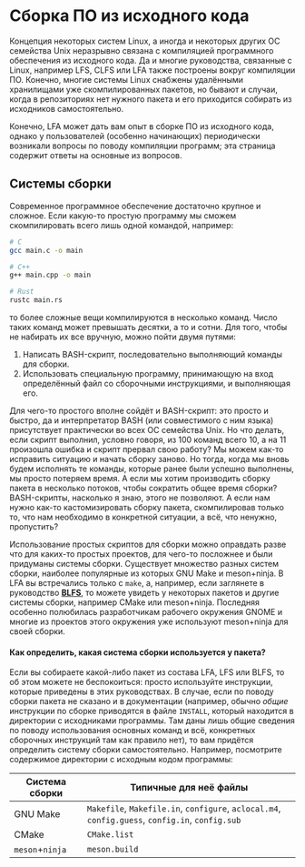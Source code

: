 # Сборка ПО из исходного кода

Концепция некоторых систем Linux, а иногда и некоторых других ОС семейства Unix неразрывно связана с компиляцией программного обеспечения из исходного кода. Да и многие руководства, связанные с Linux, например LFS, CLFS или LFA также построены вокруг компиляции ПО. Конечно, многие системы Linux снабжены удалёнными хранилищами уже скомпилированных пакетов, но бывают и случаи, когда в репозиториях нет нужного пакета и его приходится собирать из исходников самостоятельно.

Конечно, LFA может дать вам опыт в сборке ПО из исходного кода, однако у пользователей (особенно начинающих) периодически возникали вопросы по поводу компиляции программ; эта страница содержит ответы на основные из вопросов.

## Системы сборки

Современное программное обеспечение достаточно крупное и сложное. Если какую-то простую программу мы сможем скомпилировать всего лишь одной командой, например:

```bash
# C
gcc main.c -o main

# C++
g++ main.cpp -o main

# Rust
rustc main.rs
```

то более сложные вещи компилируются в несколько команд. Число таких команд может превышать десятки, а то и сотни. Для того, чтобы не набирать их все вручную, можно пойти двумя путями:

1. Написать BASH-скрипт, последовательно выполняющий команды для сборки.
2. Использовать специальную программу, принимающую на вход определённый файл со сборочными инструкциями, и выполняющая его.

Для чего-то простого вполне сойдёт и BASH-скрипт: это просто и быстро, да и интерпретатор BASH (или совместимого с ним языка) присутствует практически во всех ОС семейства Unix. Но что делать, если скрипт выполнил, условно говоря, из 100 команд всего 10, а на 11 произошла ошибка и скрипт прервал свою работу? Мы можем как-то исправить ситуацию и начать сборку заново. Но тогда, когда мы вновь будем исполнять те команды, которые ранее были успешно выполнены, мы просто потеряем время. А если мы хотим производить сборку пакета в несколько потоков, чтобы сократить общее время сборки? BASH-скрипты, насколько я знаю, этого не позволяют. А если нам нужно как-то кастомизировать сборку пакета, скомпилировав только то, что нам необходимо в конкретной ситуации, а всё, что ненужно, пропустить?

Использование простых скриптов для сборки можно оправдать разве что для каких-то простых проектов, для чего-то посложнее и были придуманы системы сборки. Существует множество разных систем сборки, наиболее популярные из которых GNU Make и meson+ninja. В LFA вы встречались только с `make`, а, например, если заглянете в руководство [**BLFS**](https://linuxfromscratch.org/blfs/view/stable), то можете увидеть у некоторых пакетов и другие системы сборки, например CMake или meson+ninja. Последняя особенно полюбилась разработчикам рабочего окружения GNOME и многие из проектов этого окружения уже используют meson+ninja для своей сборки.

#### Как определить, какая система сборки используется у пакета?

Если вы собираете какой-либо пакет из состава LFA, LFS или BLFS, то об этом можете не беспокоиться: просто используйте инструкции, которые приведены в этих руководствах. В случае, если по поводу сборки пакета не сказано и в документации (например, обычно *общие* инструкции по сборке приводятся в файле `INSTALL`, который находится в директории с исходниками программы. Там даны лишь общие сведения по поводу использования основных команд и всё, конкретных сборочных инструкций там как правило нет), то вам придётся определить систему сборки самостоятельно. Например, посмотрите содержимое директории с исходным кодом программы:

| Система сборки | Типичные для неё файлы |
|----------------|------------------------|
| GNU Make | `Makefile`, `Makefile.in`, `configure`, `aclocal.m4`, `config.guess`, `config.in`, `config.sub` |
| CMake | `CMake.list` |
| `meson`+`ninja` | `meson.build` |
